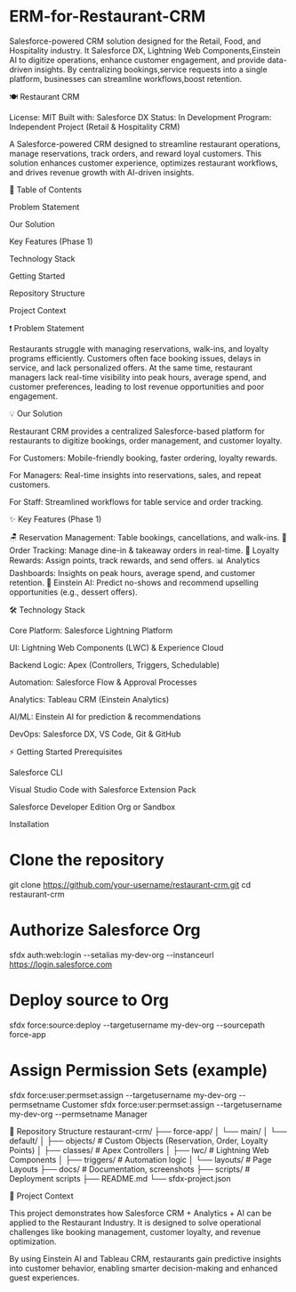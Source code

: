 # ERM-for-Restaurant-CRM
 Salesforce-powered CRM solution designed for the Retail, Food, and Hospitality industry. It Salesforce DX, Lightning Web Components,Einstein AI to digitize operations, enhance customer engagement, and provide data-driven insights. By centralizing bookings,service requests into a single platform, businesses can streamline workflows,boost retention.

🍽 Restaurant CRM

License: MIT
Built with: Salesforce DX
Status: In Development
Program: Independent Project (Retail & Hospitality CRM)

A Salesforce-powered CRM designed to streamline restaurant operations, manage reservations, track orders, and reward loyal customers. This solution enhances customer experience, optimizes restaurant workflows, and drives revenue growth with AI-driven insights.

📑 Table of Contents

Problem Statement

Our Solution

Key Features (Phase 1)

Technology Stack

Getting Started

Repository Structure

Project Context

❗ Problem Statement

Restaurants struggle with managing reservations, walk-ins, and loyalty programs efficiently. Customers often face booking issues, delays in service, and lack personalized offers. At the same time, restaurant managers lack real-time visibility into peak hours, average spend, and customer preferences, leading to lost revenue opportunities and poor engagement.

💡 Our Solution

Restaurant CRM provides a centralized Salesforce-based platform for restaurants to digitize bookings, order management, and customer loyalty.

For Customers: Mobile-friendly booking, faster ordering, loyalty rewards.

For Managers: Real-time insights into reservations, sales, and repeat customers.

For Staff: Streamlined workflows for table service and order tracking.

✨ Key Features (Phase 1)

🪑 Reservation Management: Table bookings, cancellations, and walk-ins.
🛒 Order Tracking: Manage dine-in & takeaway orders in real-time.
🎁 Loyalty Rewards: Assign points, track rewards, and send offers.
📊 Analytics Dashboards: Insights on peak hours, average spend, and customer retention.
🤖 Einstein AI: Predict no-shows and recommend upselling opportunities (e.g., dessert offers).

🛠 Technology Stack

Core Platform: Salesforce Lightning Platform

UI: Lightning Web Components (LWC) & Experience Cloud

Backend Logic: Apex (Controllers, Triggers, Schedulable)

Automation: Salesforce Flow & Approval Processes

Analytics: Tableau CRM (Einstein Analytics)

AI/ML: Einstein AI for prediction & recommendations

DevOps: Salesforce DX, VS Code, Git & GitHub

⚡ Getting Started
Prerequisites

Salesforce CLI

Visual Studio Code with Salesforce Extension Pack

Salesforce Developer Edition Org or Sandbox

Installation
# Clone the repository
git clone https://github.com/your-username/restaurant-crm.git
cd restaurant-crm

# Authorize Salesforce Org
sfdx auth:web:login --setalias my-dev-org --instanceurl https://login.salesforce.com

# Deploy source to Org
sfdx force:source:deploy --targetusername my-dev-org --sourcepath force-app

# Assign Permission Sets (example)
sfdx force:user:permset:assign --targetusername my-dev-org --permsetname Customer
sfdx force:user:permset:assign --targetusername my-dev-org --permsetname Manager

📂 Repository Structure
restaurant-crm/
 ├── force-app/
 │    └── main/
 │         └── default/
 │              ├── objects/         # Custom Objects (Reservation, Order, Loyalty Points)
 │              ├── classes/         # Apex Controllers
 │              ├── lwc/             # Lightning Web Components
 │              ├── triggers/        # Automation logic
 │              └── layouts/         # Page Layouts
 ├── docs/                           # Documentation, screenshots
 ├── scripts/                        # Deployment scripts
 ├── README.md
 └── sfdx-project.json

📌 Project Context

This project demonstrates how Salesforce CRM + Analytics + AI can be applied to the Restaurant Industry. It is designed to solve operational challenges like booking management, customer loyalty, and revenue optimization.

By using Einstein AI and Tableau CRM, restaurants gain predictive insights into customer behavior, enabling smarter decision-making and enhanced guest experiences.
